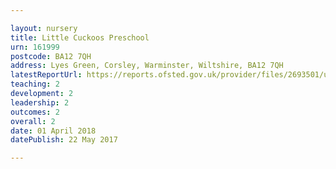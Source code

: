 ```yaml
---

layout: nursery
title: Little Cuckoos Preschool
urn: 161999
postcode: BA12 7QH
address: Lyes Green, Corsley, Warminster, Wiltshire, BA12 7QH
latestReportUrl: https://reports.ofsted.gov.uk/provider/files/2693501/urn/161999.pdf
teaching: 2
development: 2
leadership: 2
outcomes: 2
overall: 2
date: 01 April 2018 
datePublish: 22 May 2017

---
```

